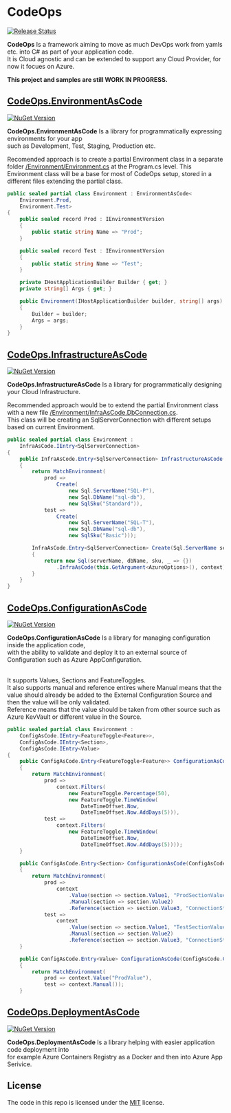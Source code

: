 # CodeOps

[![Release Status](https://img.shields.io/github/actions/workflow/status/HubiBoar/CodeOps/publish.yml)](https://github.com/HubiBoar/CodeOps/actions/workflows/publish.yml)

**CodeOps** Is a framework aiming to move as much DevOps work from yamls etc. into C# as part of your application code.<br>
It is Cloud agnostic and can be extended to support any Cloud Provider, for now it focues on Azure.

**This project and samples are still WORK IN PROGRESS.**


## [CodeOps.EnvironmentAsCode](src/Examples/WebApp/Host/Environment/Environment.cs)

[![NuGet Version](https://img.shields.io/nuget/v/CodeOps.EnvironmentAsCode)](https://www.nuget.org/packages/CodeOps.EnvironmentAsCode/)

**CodeOps.EnvironmentAsCode** Is a library for programmatically expressing environments for your app <br>such as Development, Test, Staging, Production etc.

Recomended approach is to create a partial Environment class in a separate folder [/Environment/Environment.cs](src/Examples/WebApp/Host/Environment/Environment.cs) at the Program.cs level.
This Environment class will be a base for most of CodeOps setup, stored in a different files extending the partial class.

```csharp
public sealed partial class Environment : EnvironmentAsCode<
    Environment.Prod,
    Environment.Test>
{
    public sealed record Prod : IEnvironmentVersion
    {
        public static string Name => "Prod";
    }

    public sealed record Test : IEnvironmentVersion
    {
        public static string Name => "Test";
    }

    private IHostApplicationBuilder Builder { get; }
    private string[] Args { get; }

    public Environment(IHostApplicationBuilder builder, string[] args) : base(GetSettingFromConfiguration(builder.Configuration))
    {
        Builder = builder;
        Args = args;
    }
}
```

## [CodeOps.InfrastructureAsCode](src/Examples/WebApp/Host/Environment/InfraAsCode.DbConnection.cs)

[![NuGet Version](https://img.shields.io/nuget/v/CodeOps.InfrastructureAsCode)](https://www.nuget.org/packages/CodeOps.InfrastructureAsCode/)

**CodeOps.InfrastructureAsCode** Is a library for programmatically designing your Cloud Infrastructure.

Recommended approach would be to extend the partial Environment class with a new file [/Environment/InfraAsCode.DbConnection.cs](src/Examples/WebApp/Host/Environment/InfraAsCode.DbConnection.cs).
<br>This class will be creating an SqlServerConnection with different setups based on current Environment.

```csharp
public sealed partial class Environment :
    InfraAsCode.IEntry<SqlServerConnection>
{
    public InfraAsCode.Entry<SqlServerConnection> InfrastructureAsCode(InfraAsCode.Context<SqlServerConnection> context)
    {
        return MatchEnvironment(
            prod =>
                Create(
                    new Sql.ServerName("SQL-P"),
                    new Sql.DbName("sql-db"),
                    new SqlSku("Standard")),
            test =>
                Create(
                    new Sql.ServerName("SQL-T"),
                    new Sql.DbName("sql-db"),
                    new SqlSku("Basic")));

        InfraAsCode.Entry<SqlServerConnection> Create(Sql.ServerName serverName, Sql.DbName dbName, SqlSku sku)
        {
            return new Sql(serverName, dbName, sku, _ => {})
                .InfraAsCode(this.GetArgument<AzureOptions>(), context);
        }
    }
}
```

## [CodeOps.ConfigurationAsCode](src/Examples/Samples/ConfigAsCodeExample.cs)

[![NuGet Version](https://img.shields.io/nuget/v/CodeOps.ConfigurationAsCode)](https://www.nuget.org/packages/CodeOps.ConfigurationAsCode/)

**CodeOps.ConfigurationAsCode** Is a library for managing configuration inside the application code, <br>with the ability to validate and deploy it to an external source of Configuration such as Azure AppConfiguration.

<br>It supports Values, Sections and FeatureToggles.
<br>It also supports manual and reference entires where Manual means that the value should already be added to the External Configuration Source and then the value will be only validated.
<br>Reference means that the value should be taken from other source such as Azure KevVault or different value in the Source.

```csharp
public sealed partial class Environment :
    ConfigAsCode.IEntry<FeatureToggle<Feature>>,
    ConfigAsCode.IEntry<Section>,
    ConfigAsCode.IEntry<Value>
{
    public ConfigAsCode.Entry<FeatureToggle<Feature>> ConfigurationAsCode(ConfigAsCode.Context<FeatureToggle<Feature>> context)
    {
        return MatchEnvironment(
            prod => 
                context.Filters(
                    new FeatureToggle.Percentage(50),
                    new FeatureToggle.TimeWindow(
                        DateTimeOffset.Now,
                        DateTimeOffset.Now.AddDays(5))),
            test =>
                context.Filters(
                    new FeatureToggle.TimeWindow(
                        DateTimeOffset.Now,
                        DateTimeOffset.Now.AddDays(5))));
    }

    public ConfigAsCode.Entry<Section> ConfigurationAsCode(ConfigAsCode.Context<Section> context)
    {
        return MatchEnvironment(
            prod => 
                context
                    .Value(section => section.Value1, "ProdSectionValue1")
                    .Manual(section => section.Value2)
                    .Reference(section => section.Value3, "ConnectionString"),
            test =>
                context
                    .Value(section => section.Value1, "TestSectionValue1")
                    .Manual(section => section.Value2)
                    .Reference(section => section.Value3, "ConnectionString"));
    }

    public ConfigAsCode.Entry<Value> ConfigurationAsCode(ConfigAsCode.Context<Value> context)
    {
        return MatchEnvironment(
            prod => context.Value("ProdValue"),
            test => context.Manual());
    }
```


## [CodeOps.DeploymentAsCode](src/Examples/WebApp/Host/Environment/InfraAsCode.Deployment.cs)

[![NuGet Version](https://img.shields.io/nuget/v/CodeOps.DeploymentAsCode)](https://www.nuget.org/packages/CodeOps.DeploymentAsCode/)

**CodeOps.DeploymentAsCode** Is a library helping with easier application code deployment into <br>for example Azure Containers Registry as a Docker and then into Azure App Serivice.

## License

The code in this repo is licensed under the [MIT](LICENSE) license.
